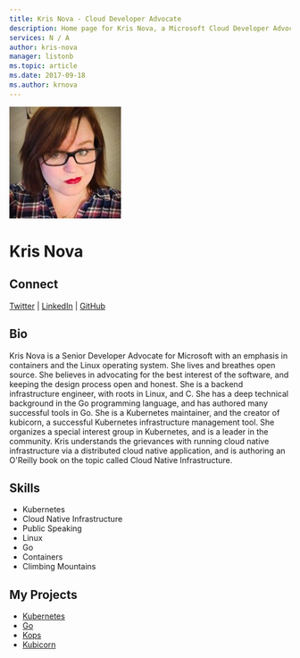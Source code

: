 ```yaml
---
title: Kris Nova - Cloud Developer Advocate
description: Home page for Kris Nova, a Microsoft Cloud Developer Advocate
services: N / A
author: kris-nova
manager: listonb
ms.topic: article
ms.date: 2017-09-18
ms.author: krnova
---
```


![Image of Kris Nova](media/profiles/kris-nova.png)

# Kris Nova

## Connect
[Twitter](https://twitter.com/Kris__Nova) | [LinkedIn](https://www.linkedin.com/in/kris-nova/) | [GitHub](https://github.com/kris-nova)

## Bio

Kris Nova is a Senior Developer Advocate for Microsoft with an emphasis in containers and the Linux operating system. She lives and breathes open source. She believes in advocating for the best interest of the software, and keeping the design process open and honest. She is a backend infrastructure engineer, with roots in Linux, and C. She has a deep technical background in the Go programming language, and has authored many successful tools in Go. She is a Kubernetes maintainer, and the creator of kubicorn, a successful Kubernetes infrastructure management tool. She organizes a special interest group in Kubernetes, and is a leader in the community. Kris understands the grievances with running cloud native infrastructure via a distributed cloud native application, and is authoring an O'Reilly book on the topic called Cloud Native Infrastructure.

## Skills

* Kubernetes 
* Cloud Native Infrastructure
* Public Speaking
* Linux
* Go
* Containers
* Climbing Mountains


## My Projects

* [Kubernetes](https://github.com/kubernetes/kubernetes)
* [Go](https://github.com/golang/go)
* [Kops](https://github.com/kubernetes/kops)
* [Kubicorn](https://github.com/kris-nova/kubicorn)

